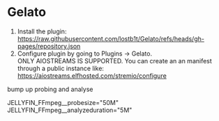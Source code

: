 # Gelato


1. Install the plugin: https://raw.githubusercontent.com/lostb1t/Gelato/refs/heads/gh-pages/repository.json
2. Configure plugin by going to Plugins -> Gelato.  
ONLY AIOSTREAMS IS SUPPORTED. You can create an an manifest through a public instance like: https://aiostreams.elfhosted.com/stremio/configure

bump up probing and analyse

JELLYFIN_FFmpeg__probesize="50M" JELLYFIN_FFmpeg__analyzeduration="5M"